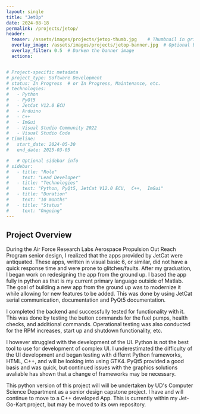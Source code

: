 ```yaml
---
layout: single
title: "JetOp"
date: 2024-08-18
permalink: /projects/jetop/
header:
  teaser: /assets/images/projects/jetop-thumb.jpg    # Thumbnail in grid
  overlay_image: /assets/images/projects/jetop-banner.jpg  # Optional banner image
  overlay_filter: 0.5  # Darken the banner image
  actions:


# Project-specific metadata
# project_type: Software Development
# status: In Progress  # or In Progress, Maintenance, etc.
# technologies:
#   - Python
#   - PyQt5
#   - JetCat V12.0 ECU
#   - Arduino
#   - C++
#   - ImGui
#   - Visual Studio Community 2022
#   - Visual Studio Code
# timeline:
#   start_date: 2024-05-30
#   end_date: 2025-03-05

#   # Optional sidebar info
# sidebar:
#   - title: "Role"
#     text: "Lead Developer"
#   - title: "Technologies"
#     text: "Python, PyQt5, JetCat V12.0 ECU,  C++,  ImGui"
#   - title: "Duration"
#     text: "10 months"
#   - title: "Status"
#     text: "Ongoing"
---
```


## Project Overview
During the Air Force Research Labs Aerospace Propulsion Out Reach Program senior design, I realized that the apps provided by JetCat were antiquated. These apps, written in visual basic 6, or similar, did not have a quick response time and were prone to glitches/faults. After my graduation, I began work on redesigning the app from the ground up. I based the app fully in python as that is my current primary language outside of Matlab. The goal of building a new app from the ground up was to modernize it while allowing for new features to be added. This was done by using JetCat serial communication, documentation and PyQt5 documentation.  

I completed the backend and successfully tested for functionality with it. This was done by testing the button commands for the fuel pumps, health checks, and additional commands. Operational testing was also conducted for the RPM increases, start up and shutdown functionality, etc. 

I however struggled with the development of the UI. Python is not the best tool to use for development of complex UI. I underestimated the difficulty of the UI development and began testing with differnt Python frameworks, HTML, C++, and will be looking into using GTK4. PyQt5 provided a good basis and was quick, but continued issues with the graphics solutions avaliable has shown that a change of frameworks may be necessary.

This python version of this project will will be undertaken by UD's Computer Science Department as a senior design capstone project. I have and will continue to move to a C++ developed App. This is currently within my  Jet-Go-Kart project, but may be moved to its own repository. 


